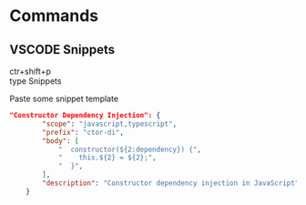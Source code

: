# Commands

## VSCODE Snippets

ctr+shift+p  
type Snippets

Paste some snippet template

```json
"Constructor Dependency Injection": {
		"scope": "javascript,typescript",
        "prefix": "ctor-di",
        "body": [
            "  constructor(${2:dependency}) {",
            "    this.${2} = ${2};",
            "  }",
        ],
        "description": "Constructor dependency injection in JavaScript"
    }
```
